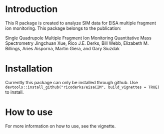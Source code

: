# Introduction

This R package is created to analyze SIM data for EISA multiple fragment ion monitoring. This package belongs to the publication:

Single Quadrupole Multiple Fragment Ion Monitoring Quantitative Mass Spectrometry
Jingchuan Xue, Rico J.E. Derks, Bill Webb, Elizabeth M. Billings, Aries Aisporna, Martin Giera, and Gary Siuzdak

# Installation

Currently this package can only be installed through github. Use `devtools::install_github("ricoderks/eisaCIM", build_vignettes = TRUE)` to install.

# How to use

For more information on how to use, see the vignette.
